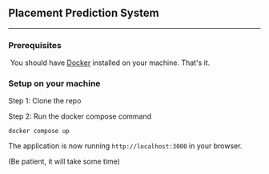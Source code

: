 ## Placement Prediction System

---

### Prerequisites

 You should have [Docker](docker.io) installed on your machine. That's it.

### Setup on your machine

Step 1: Clone the repo

Step 2: Run the docker compose command

```plaintext
docker compose up
```

The application is now running `http://localhost:3000` in your browser.

(Be patient, it will take some time)

